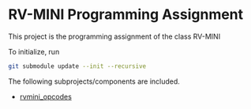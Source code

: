 # RV-MINI Programming Assignment
This project is the programming assignment of the class RV-MINI  

To initialize, run
```bash
git submodule update --init --recursive
```

The following subprojects/components are included.
* [rvmini_opcodes](https://github.com/jingpoyan/rvmini_opcodes.git)

